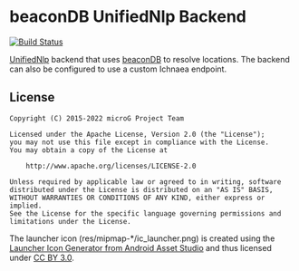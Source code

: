 <!--
SPDX-FileCopyrightText: 2015, microg Project Team
SPDX-License-Identifier: CC-BY-SA-4.0
-->

# beaconDB UnifiedNlp Backend

[![Build Status](https://github.com/beacondb/beacondb-unifiednlp/workflows/Build/badge.svg)](https://github.com/beacondb/beacondb-unifiednlp/actions)

[UnifiedNlp](https://github.com/microg/UnifiedNlp) backend that uses [beaconDB](https://beacondb.net/) to resolve locations. The backend can also be configured to use a custom Ichnaea endpoint.

## License

    Copyright (C) 2015-2022 microG Project Team

    Licensed under the Apache License, Version 2.0 (the "License");
    you may not use this file except in compliance with the License.
    You may obtain a copy of the License at

        http://www.apache.org/licenses/LICENSE-2.0

    Unless required by applicable law or agreed to in writing, software
    distributed under the License is distributed on an "AS IS" BASIS,
    WITHOUT WARRANTIES OR CONDITIONS OF ANY KIND, either express or implied.
    See the License for the specific language governing permissions and
    limitations under the License.

The launcher icon (res/mipmap-*/ic_launcher.png) is created using the [Launcher Icon Generator from Android Asset Studio](https://android-ui-utils.googlecode.com/hg/asset-studio/dist/icons-launcher.html) and thus licensed under [CC BY 3.0](http://creativecommons.org/licenses/by/3.0/).
